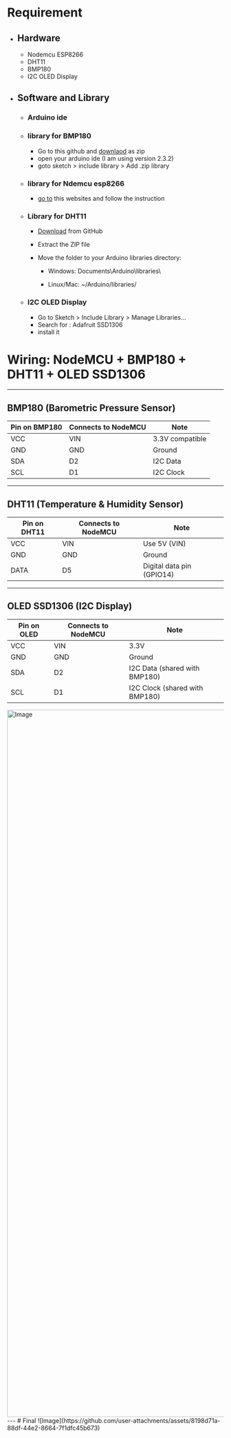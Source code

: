 # Requirement
- ## Hardware 
  - Nodemcu ESP8266
  - DHT11
  - BMP180
  - I2C OLED Display
- ## Software and Library
  - ### Arduino ide
  - ### library for BMP180
     - Go to this github and [downlaod](https://github.com/sparkfun/BMP180_Breakout_Arduino_Library/tree/master) as zip
     - open your arduino ide (I am using version 2.3.2)
     - goto sketch > include library > Add .zip library
  - ### library for Ndemcu esp8266
    - [go to](https://www.instructables.com/Steps-to-Setup-Arduino-IDE-for-NODEMCU-ESP8266-WiF/) this websites and follow the instruction    
  - ### Library for DHT11
    - [Download](https://github.com/adafruit/DHT-sensor-library) from GitHub
    - Extract the ZIP file
    - Move the folder to your Arduino libraries directory:

        - Windows: Documents\Arduino\libraries\

        - Linux/Mac: ~/Arduino/libraries/
  - ### I2C OLED Display
    - Go to Sketch > Include Library > Manage Libraries…
    - Search for : Adafruit SSD1306
    - install it
# Wiring: NodeMCU + BMP180 + DHT11 + OLED SSD1306

---

##  BMP180 (Barometric Pressure Sensor)

| **Pin on BMP180** | **Connects to NodeMCU** | **Note**             |
|-------------------|--------------------------|----------------------|
| VCC               | VIN                      | 3.3V compatible      |
| GND               | GND                      | Ground               |
| SDA               | D2                       | I2C Data             |
| SCL               | D1                       | I2C Clock            |

---

##  DHT11 (Temperature & Humidity Sensor)

| **Pin on DHT11**  | **Connects to NodeMCU** | **Note**                        |
|-------------------|--------------------------|----------------------------------|
| VCC               | VIN                      | Use 5V (VIN)                    |
| GND               | GND                      | Ground                          |
| DATA              | D5                       | Digital data pin (GPIO14)       |

---

##  OLED SSD1306 (I2C Display)

| **Pin on OLED**   | **Connects to NodeMCU** | **Note**                              |
|-------------------|--------------------------|----------------------------------------|
| VCC               | VIN                      | 3.3V           |
| GND               | GND                      | Ground                                 |
| SDA               | D2                       | I2C Data (shared with BMP180)          |
| SCL               | D1                       | I2C Clock (shared with BMP180)         |
<img width="1842" height="1646" alt="Image" src="https://github.com/user-attachments/assets/142312f4-0df8-4f82-9bde-be3b72472fba" />
---
# Final 
![Image](https://github.com/user-attachments/assets/8198d71a-88df-44e2-8664-7f1dfc45b673)
